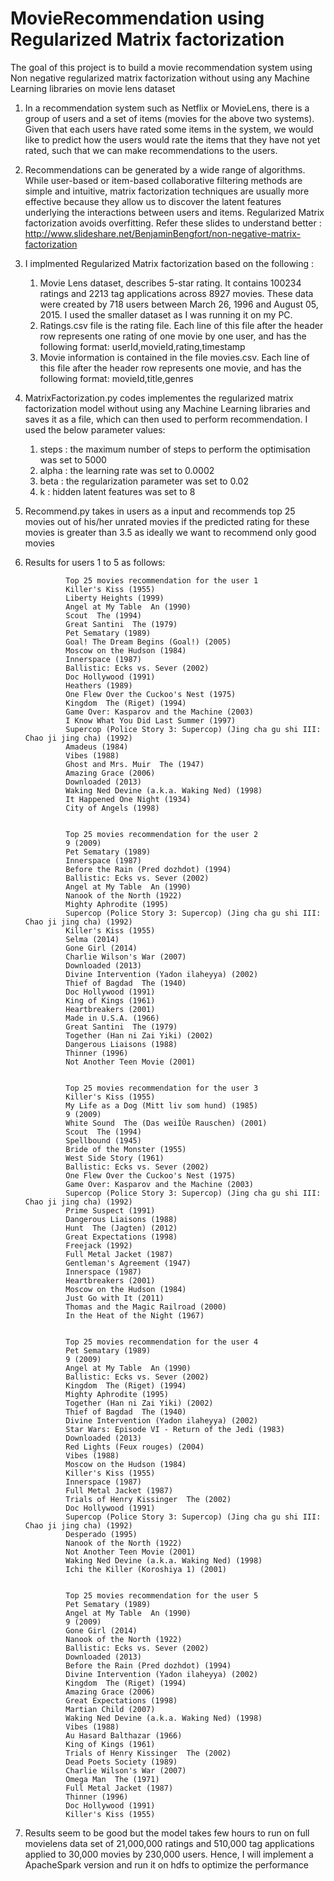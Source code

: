 # MovieRecommendation using Regularized Matrix factorization
The goal of this project is to build a movie recommendation system using Non negative regularized matrix factorization without using any Machine Learning libraries on movie lens dataset

1. In a recommendation system such as Netflix or MovieLens, there is a group of users and a set of items (movies for the above two systems). Given that each users have rated some items in the system, we would like to predict how the users would rate the items that they have not yet rated, such that we can make recommendations to the users. 

2. Recommendations can be generated by a wide range of algorithms. While user-based or item-based collaborative filtering methods are simple and intuitive, matrix factorization techniques are usually more effective because they allow us to discover the latent features underlying the interactions between users and items. Regularized Matrix factorization avoids overfitting.
Refer these slides to understand better : http://www.slideshare.net/BenjaminBengfort/non-negative-matrix-factorization

3. I implmented Regularized Matrix factorization based on the following :
      
      1. Movie Lens dataset, describes 5-star rating. It contains 100234 ratings and 2213 tag applications across 8927 movies.           These data were created by 718 users between March 26, 1996 and August 05, 2015. I used the smaller dataset as I was            running it on my PC. 
      2. Ratings.csv file is the rating file. Each line of this file after the header row represents one rating of one movie by          one user, and has the following format:  userId,movieId,rating,timestamp
      3. Movie information is contained in the file movies.csv. Each line of this file after the header row represents one               movie, and has the following format:     movieId,title,genres

4. MatrixFactorization.py codes implementes the regularized matrix factorization model without using any Machine Learning libraries and saves it as a file, which can then used to perform recommendation. I used the below parameter values:

      1.  steps : the maximum number of steps to perform the optimisation was set to 5000
      2.  alpha : the learning rate was set to 0.0002
      3.  beta  : the regularization parameter was set to 0.02
      4.  k     : hidden latent features was set to 8

5. Recommend.py takes in users as a input and recommends top 25 movies out of his/her unrated movies if the predicted rating for these movies is greater than 3.5 as ideally we want to recommend only good movies

6. Results for users 1 to 5 as follows:

                Top 25 movies recommendation for the user 1
                Killer's Kiss (1955) 
                Liberty Heights (1999) 
                Angel at My Table  An (1990) 
                Scout  The (1994) 
                Great Santini  The (1979) 
                Pet Sematary (1989) 
                Goal! The Dream Begins (Goal!) (2005) 
                Moscow on the Hudson (1984) 
                Innerspace (1987) 
                Ballistic: Ecks vs. Sever (2002) 
                Doc Hollywood (1991) 
                Heathers (1989) 
                One Flew Over the Cuckoo's Nest (1975) 
                Kingdom  The (Riget) (1994) 
                Game Over: Kasparov and the Machine (2003) 
                I Know What You Did Last Summer (1997) 
                Supercop (Police Story 3: Supercop) (Jing cha gu shi III: Chao ji jing cha) (1992) 
                Amadeus (1984) 
                Vibes (1988) 
                Ghost and Mrs. Muir  The (1947) 
                Amazing Grace (2006) 
                Downloaded (2013) 
                Waking Ned Devine (a.k.a. Waking Ned) (1998) 
                It Happened One Night (1934) 
                City of Angels (1998) 
                
                
                Top 25 movies recommendation for the user 2
                9 (2009) 
                Pet Sematary (1989) 
                Innerspace (1987) 
                Before the Rain (Pred dozhdot) (1994) 
                Ballistic: Ecks vs. Sever (2002) 
                Angel at My Table  An (1990) 
                Nanook of the North (1922) 
                Mighty Aphrodite (1995) 
                Supercop (Police Story 3: Supercop) (Jing cha gu shi III: Chao ji jing cha) (1992) 
                Killer's Kiss (1955) 
                Selma (2014) 
                Gone Girl (2014) 
                Charlie Wilson's War (2007) 
                Downloaded (2013) 
                Divine Intervention (Yadon ilaheyya) (2002) 
                Thief of Bagdad  The (1940) 
                Doc Hollywood (1991) 
                King of Kings (1961) 
                Heartbreakers (2001) 
                Made in U.S.A. (1966) 
                Great Santini  The (1979) 
                Together (Han ni Zai Yiki) (2002) 
                Dangerous Liaisons (1988) 
                Thinner (1996) 
                Not Another Teen Movie (2001) 
                
                
                Top 25 movies recommendation for the user 3
                Killer's Kiss (1955) 
                My Life as a Dog (Mitt liv som hund) (1985) 
                9 (2009) 
                White Sound  The (Das weiÌÙe Rauschen) (2001) 
                Scout  The (1994) 
                Spellbound (1945) 
                Bride of the Monster (1955) 
                West Side Story (1961) 
                Ballistic: Ecks vs. Sever (2002) 
                One Flew Over the Cuckoo's Nest (1975) 
                Game Over: Kasparov and the Machine (2003) 
                Supercop (Police Story 3: Supercop) (Jing cha gu shi III: Chao ji jing cha) (1992) 
                Prime Suspect (1991) 
                Dangerous Liaisons (1988) 
                Hunt  The (Jagten) (2012) 
                Great Expectations (1998) 
                Freejack (1992) 
                Full Metal Jacket (1987) 
                Gentleman's Agreement (1947) 
                Innerspace (1987) 
                Heartbreakers (2001) 
                Moscow on the Hudson (1984) 
                Just Go with It (2011) 
                Thomas and the Magic Railroad (2000) 
                In the Heat of the Night (1967) 
                
                
                Top 25 movies recommendation for the user 4
                Pet Sematary (1989) 
                9 (2009) 
                Angel at My Table  An (1990) 
                Ballistic: Ecks vs. Sever (2002) 
                Kingdom  The (Riget) (1994) 
                Mighty Aphrodite (1995) 
                Together (Han ni Zai Yiki) (2002) 
                Thief of Bagdad  The (1940) 
                Divine Intervention (Yadon ilaheyya) (2002) 
                Star Wars: Episode VI - Return of the Jedi (1983) 
                Downloaded (2013) 
                Red Lights (Feux rouges) (2004) 
                Vibes (1988) 
                Moscow on the Hudson (1984) 
                Killer's Kiss (1955) 
                Innerspace (1987) 
                Full Metal Jacket (1987) 
                Trials of Henry Kissinger  The (2002) 
                Doc Hollywood (1991) 
                Supercop (Police Story 3: Supercop) (Jing cha gu shi III: Chao ji jing cha) (1992) 
                Desperado (1995) 
                Nanook of the North (1922) 
                Not Another Teen Movie (2001) 
                Waking Ned Devine (a.k.a. Waking Ned) (1998) 
                Ichi the Killer (Koroshiya 1) (2001) 
                
                
                Top 25 movies recommendation for the user 5
                Pet Sematary (1989) 
                Angel at My Table  An (1990) 
                9 (2009) 
                Gone Girl (2014) 
                Nanook of the North (1922) 
                Ballistic: Ecks vs. Sever (2002) 
                Downloaded (2013) 
                Before the Rain (Pred dozhdot) (1994) 
                Divine Intervention (Yadon ilaheyya) (2002) 
                Kingdom  The (Riget) (1994) 
                Amazing Grace (2006) 
                Great Expectations (1998) 
                Martian Child (2007) 
                Waking Ned Devine (a.k.a. Waking Ned) (1998) 
                Vibes (1988) 
                Au Hasard Balthazar (1966) 
                King of Kings (1961) 
                Trials of Henry Kissinger  The (2002) 
                Dead Poets Society (1989) 
                Charlie Wilson's War (2007) 
                Omega Man  The (1971) 
                Full Metal Jacket (1987) 
                Thinner (1996) 
                Doc Hollywood (1991) 
                Killer's Kiss (1955)
                
7. Results seem to be good but the model takes few hours to run on full movielens data set of 21,000,000 ratings and 510,000 tag applications applied to 30,000 movies by 230,000 users. Hence, I will implement a ApacheSpark version and run it on hdfs to optimize the performance
